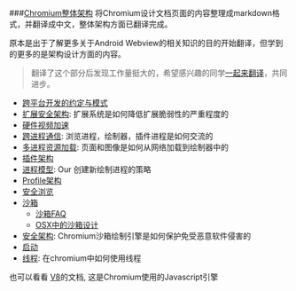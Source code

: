  ###[Chromium整体架构](README.md)
 将Chromium设计文档页面的内容整理成markdown格式，并翻译成中文，整体架构方面已翻译完成。
 
 原本是出于了解更多关于Android Webview的相关知识的目的开始翻译，但学到的更多的是架构设计方面的内容。
 
 > 翻译了这个部分后发现工作量挺大的，希望感兴趣的同学[一起来翻译](https://github.com/ahangchen/Chromium_doc_zh)，共同进步。
 
  - [跨平台开发的约定与模式](Conventions_and_patterns_for_multi-platform_development.md)
  - [扩展安全架构](Extension_Security_Architecture.md): 扩展系统是如何降低扩展脆弱性的严重程度的
  - [硬件视频加速](HW_Video_Acceleration_in_Chrom{eium}{OS}.md)
  - [跨进程通信](Inter-process_Communication.md): 浏览进程，绘制器，插件进程是如何交流的
  - [多进程资源加载](Multi-process_Resource_Loading.md): 页面和图像是如何从网络加载到绘制器中的
  - [插件架构](Plugin_Architecture.md)
  - [进程模型](Process_Models.md): Our 创建新绘制进程的策略
  - [Profile架构](Profile_Architecture.md)
  - [安全浏览](SafeBrowsing.md)
  - [沙箱](Sandbox.md)
    - [沙箱FAQ](Sandbox_FAQ.md)
    - [OSX中的沙箱设计](OSX_Sandbox_design.md)
  - [安全架构](Security_Architecture.md): Chromium沙箱绘制引擎是如何保护免受恶意软件侵害的
  - [启动](Startup.md)
  - [线程](Threading.md): 在chromium中如何使用线程
  
 也可以看看 [V8](http://code.google.com/apis/v8/)的文档, 这是Chromium使用的Javascript引擎

